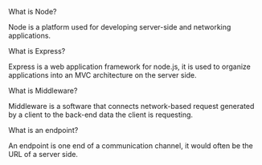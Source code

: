 What is Node?

Node is a platform used for developing server-side and networking applications.

What is Express?

Express is a web application framework for node.js, it is used to organize applications into an MVC architecture on the server side.

What is Middleware?

Middleware is a software that connects network-based request generated by a client to the back-end data the client is requesting.

What is an endpoint?

An endpoint is one end of a communication channel, it would often be the URL of a server side.
